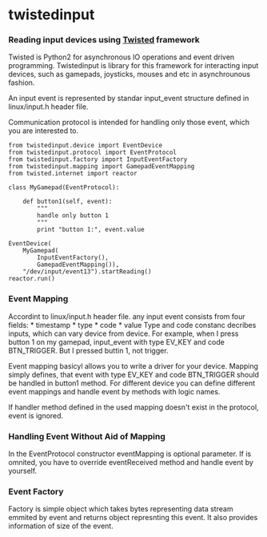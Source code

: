 # twistedinput

### Reading input devices using [Twisted](http://twistedmatrix.com/trac/) framework

Twisted is Python2 for asynchronous IO operations and event driven programming.
Twistedinput is library for this framework for interacting input devices, such
as gamepads, joysticks, mouses and etc in asynchrounous fashion.

An input event is represented by standar input_event structure defined in
linux/input.h header file.

Communication protocol is intended for handling only those event, which you are
interested to.

```pycon
from twistedinput.device import EventDevice
from twistedinput.protocol import EventProtocol
from twistedinput.factory import InputEventFactory
from twistedinput.mapping import GamepadEventMapping
from twisted.internet import reactor

class MyGamepad(EventProtocol):

    def button1(self, event):
        """
        handle only button 1
        """
        print "button 1:", event.value

EventDevice(
    MyGamepad(
        InputEventFactory(),
        GamepadEventMapping()),
    "/dev/input/event13").startReading()
reactor.run()
```


### Event Mapping

Accordint to linux/input.h header file. any input event consists from four
fields:
    * timestamp
    * type
    * code
    * value
Type and code constanc decribes inputs, which can vary device from device.
For example, when I press button 1 on my gamepad, input_event with type EV_KEY
and code BTN_TRIGGER. But I pressed buttin 1, not trigger.

Event mapping basicyl allows you to write a driver for your device. Mapping simply
defines, that event with type EV_KEY and code BTN_TRIGGER should be handled in
button1 method. For different device you can define different event mappings
and handle event by methods with logic names.

If handler method defined in the used mapping doesn't exist in the protocol,
event is ignored.

### Handling Event Without Aid of Mapping

In the EventProtocol constructor eventMapping is optional parameter. If is
omnited, you have to override eventReceived method and handle event by yourself.

### Event Factory

Factory is simple object which takes bytes representing data stream emmited by
event and returns object represnting this event.
It also provides information of size of the event.



